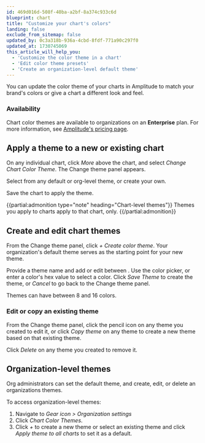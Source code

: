 ```yaml
---
id: 469d016d-508f-40ba-a2bf-8a374c933c6d
blueprint: chart
title: "Customize your chart's colors"
landing: false
exclude_from_sitemap: false
updated_by: 0c3a318b-936a-4cbd-8fdf-771a90c297f0
updated_at: 1730745069
this_article_will_help_you:
  - 'Customize the color theme in a chart'
  - 'Edit color theme presets'
  - 'Create an organization-level default theme'
---
```

You can update the color theme of your charts in Amplitude to match your brand's colors or give a chart a different look and feel.

### Availability

Chart color themes are available to organizations on an **Enterprise** plan. For more information, see [Amplitude's pricing page](https://amplitude.com/pricing).

## Apply a theme to a new or existing chart

On any individual chart, click *More* above the chart, and select *Change Chart Color Theme*. The Change theme panel appears.

Select from any default or org-level theme, or create your own.

Save the chart to apply the theme.

{{partial:admonition type="note" heading="Chart-level themes"}}
Themes you apply to charts apply to that chart, only. 
{{/partial:admonition}}

## Create and edit chart themes

From the Change theme panel, click *+ Create color theme*. Your organization's default theme serves as the starting point for your new theme.

Provide a theme name and add or edit between . Use the color picker, or enter a color's hex value to select a color. Click *Save Theme* to create the theme, or *Cancel* to go back to the Change theme panel.

Themes can have between 8 and 16 colors.

### Edit or copy an existing theme

From the Change theme panel, click the pencil icon on any theme you created to edit it, or click *Copy theme* on any theme to create a new theme based on that existing theme.

Click *Delete* on any theme you created to remove it.

## Organization-level themes

Org administrators can set the default theme, and create, edit, or delete an organizations themes.

To access organization-level themes:

1. Navigate to *Gear icon > Organization settings*
2. Click *Chart Color Themes*.
3. Click *+* to create a new theme or select an existing theme and click *Apply theme to all charts* to set it as a default.